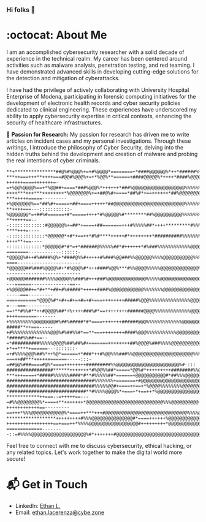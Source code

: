 ### Hi folks 👋

# :octocat: About Me

I am an accomplished cybersecurity researcher with a solid decade of experience in the technical realm. My career has been centered around activities such as malware analysis, penetration testing, and red teaming. I have demonstrated advanced skills in developing cutting-edge solutions for the detection and mitigation of cyberattacks.

I have had the privilege of actively collaborating with University Hospital Enterprise of Modena, participating in forensic computing initiatives for the development of electronic health records and cyber security policies dedicated to clinical engineering. These experiences have underscored my ability to apply cybersecurity expertise in critical contexts, enhancing the security of healthcare infrastructures.

📝 **Passion for Research:** My passion for research has driven me to write articles on incident cases and my personal investigations. Through these writings, I introduce the philosophy of Cyber Security, delving into the hidden truths behind the development and creation of malware and probing the real intentions of cyber criminals.

```shell
**+***************##@%#%@@@%+=+#%@@@@*========+*####@@@@@@%*++*######%%%%%%%%%%%%%%%%%%%%%%%%%%@%%%@
***++===+++**++++===#@@#%@@@%+=+*%@@%**======+####@@@@@%*++++*####%@@@@@@@@@@%%%%%%%%%%%%%%%%%%%%%@%
++++++====+++++++=-=+%@@%@@@@%==+*%@@##+====*###%@@@%*++++++*###%@@@@@@@@@@@@@@@@@@@%%%%%%%%%%%%%%%@
++++***+++***++++++++*%@@@@@@@%+=+##@%#+====*##%#*+==++++++*##%@@@@@@@@@@@@@@@@@@@@@@%%%%%%%%%%%##%%
***+++++=====---------+%@@@@@@@%==*##%#+=====+##+====+++++*##@@@@@@@@@@@@@@@@@@@@@@@@@@%%%%%%%%%%%##
**++++===---:::::::::::-%@@@@@@@*=+##%#======+#*=====++++*#%@@@@@%#********##%@@@@@@@@@@%%%%%%%%%%%%
**+++++==---:::::::::::::#@@@@@@%+=##*+====+##=======+++#%%%%%##*++++*********#%%%%%%@@@@@%%%%%%%%%%
****+++=-----:::::::::::::*@@@@@@*+#*+==++*#%#****+++++#*++++++++*##########%%%%%%%@@@@@@@@@%%%%%%%%
++++**+==-----::::::::::::*@@@@@@#*#*=+*######@%%%%%##*#++++++*#%###%%%%%%%%%%%%@@@@%@@@@@@@@@%%%%%%
========------------::::::-*@@@@@%#++#%####%@%+*####@%%#+++++#%###%@@###%%@@@@@@%%%%@@@@@@@@@@@%%%%%
====-----------------------*@@@@@@##%###%@@@@%#+*#%@@@%#*+++####%@@%***#%%@@@@%%%%%@@@@@@@@@@@@@@%%%
---------------------------+@@@@@@#######%%%%@@@@@%%###%#+++###%@@@@@@@@@@@@@@%%%%%@@@@@@@@@@@@@@@@%
---======--------------==--+%@@@@@##+=*#+**+##+#%#####*+++++####%@@@@@@@@@@@@%%%%%%%@@@@@@@@@@@@@@%@
-----===---------===========*@@@@%#*+#+=#+=+#=+#+===++++++++#####%@@@%%%%%%%%%%%%%%%@@@@@@@@@@@@@@@%
=---===---------==+**#%%#**++#@@@@%##*+%++++###%#*==++++++++######@@@@%%%%%%%%%%%%%@@@@@@@@@@@@@@@@%
++++=======-------+%%%%%%%%%@@@@@@@@#%##%#####*#*====+++++++######@@@%%%%%%%%%%%%%@@@@@@@@@@@@@@@@@@
#####**++===-----+#%%%%%%%%%%%%%%@@@%#%##%%#*==**===++++++++####%@@@%%%%%%%%%%%@@@@@@@@@@@@@@@@@@@@@
*#####%%##+==--=*##########%%%%%@@@@%##%##%#+=======++++++++##%@@@@%###%%%%@@@@@@@@@@@@@@@@@@@@@@@@@
+*++****+======---:::::::-=+#%%%%@@@%##%*++%@*======+*###*++#%@@%%%###%%@@@@@@@@@@@@@@@@@@@@@@%%%%##
===++##***++++++======-----:::-=##@@%###====#@%*====++++++++#########%%@@@@@@@@@@@@@@@@@@@@@@@%#-:::
#################******+++++++*#%@@%%##*=====*@@%#*+++++++++########%%@@@@@@@@@@@@@@@@@@@@@@@@@%%#=+
***+++====+*#####%%%%%%####*#**#%%%%%##*======+@@@@@@@@@@@#*##%%%@@@@@@@@@@@@@@@@@@@@@@@@@@@@@@@@@@@
################################%%%%%%%+=======+#@@@@@@@@@@@@@@@@@@@@@@@@@@@@@@@@@@@@@@@@@@@@@@@@@@@
################################%%%%%@@#+====++==+*%@@@@%%%%%%%%@@@@@@@@@@@@@@@@@@@@@@%@@@@@@@@@@@@@
*############################**#%%%%@@@@%*+===+*+==++*%@@@@@@@@@@@@@@@@@@@@@@@@@@@@@@@%%@@@@@@@@@@@@
************++===--=+++++==---=#%%@@@@@@@@%*====+**+++++++*@@@@@@@@@@@@@@@@@@@@@@@@@@@@%%%@@@@@@@@@@
++++++++++++==---------==+++*%%%@@@@@@@@@@@@%*====++***+++#@@@@@@@@@@@@@@@@@@@@@@@@@@@@@@%%%%@@@@@@@
******************+++++++++#%%%@@@@@@@@@@@@@@@#*====++++++%@@@@@@@@@@@@@@@@@@@@@@@@@@@@@@@%%%@@@@@%%
+++++++++++++++++==+===++*%%%%@@@@@@@@@@@@@@@@@@#+++++++++*@@@@@@@@@@@@@@@@@@@@@@@@@@@@@@@@%%@@%##%%
=============--------::=#%%%%@@@@@@@@@@@@@@@@@@@@%#*+++++++#@@@@@@@@@@@@@@@@@@@@@@@@@@@@@@@@%###%%%%
```

Feel free to connect with me to discuss cybersecurity, ethical hacking, or any related topics. Let's work together to make the digital world more secure!

# 📬 Get in Touch

- LinkedIn: [Ethan L.](https://www.linkedin.com/in/ethan-lacerenza-2633421ab/)
- Email: ethan.lacerenza@cybe.zone

